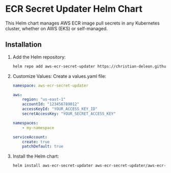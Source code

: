 # ECR Secret Updater Helm Chart

This Helm chart manages AWS ECR image pull secrets in any Kubernetes cluster, whether on AWS (EKS) or self-managed.

## Installation

1. Add the Helm repository:
   ```bash
   helm repo add aws-ecr-secret-updater https://christian-deleon.github.io/aws-ecr-secret-updater
   ```

2. Customize Values: Create a values.yaml file:
    ```yaml
    namespace: aws-ecr-secret-updater

    aws:
        region: "us-east-1"
        accountId: "123456789012"
        accessKeyId: "YOUR_ACCESS_KEY_ID"
        secretAccessKey: "YOUR_SECRET_ACCESS_KEY"

    namespaces:
        - my-namespace

    serviceAccount:
        create: true
        patchDefault: true
    ```

3. Install the Helm chart:
    ```bash
    helm install aws-ecr-secret-updater aws-ecr-secret-updater/aws-ecr-secret-updater -f values.yaml -n aws-ecr-secret-updater --create-namespace
    ```
